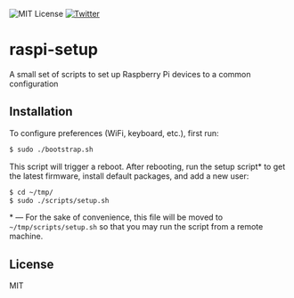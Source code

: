 ![MIT License](https://img.shields.io/npm/l/git-js.svg)
[![Twitter](https://img.shields.io/badge/Twitter-@restlessdesign-gray.svg?style=flat)](https://twitter.com/restlessdesign)

# raspi-setup

A small set of scripts to set up Raspberry Pi devices to a common configuration

## Installation

To configure preferences (WiFi, keyboard, etc.), first run:

```bash
$ sudo ./bootstrap.sh
```

This script will trigger a reboot. After rebooting, run the setup script\*
to get the latest firmware, install default packages, and add a new user:

```bash
$ cd ~/tmp/
$ sudo ./scripts/setup.sh
```

\* — For the sake of convenience, this file will be moved to `~/tmp/scripts/setup.sh` so that you may run the script from a remote machine.

## License

MIT
